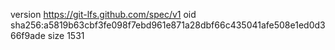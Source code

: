 version https://git-lfs.github.com/spec/v1
oid sha256:a5819b63cbf3fe098f7ebd961e871a28dbf66c435041afe508e1ed0d366f9ade
size 1531
